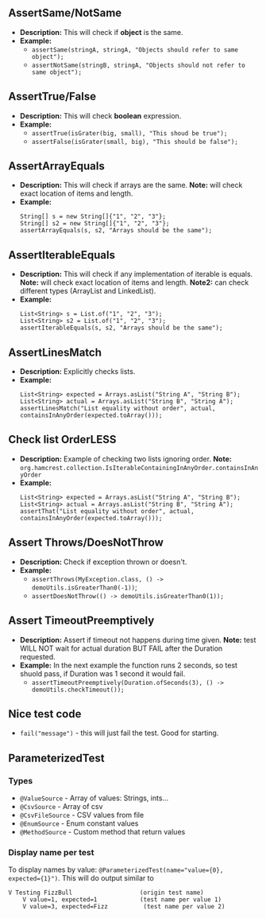 ## AssertSame/NotSame
- **Description:** This will check if **object** is the same.
- **Example:**
    - `assertSame(stringA, stringA, "Objects should refer to same object");`
    - `assertNotSame(stringB, stringA, "Objects should not refer to same object");`

## AssertTrue/False
- **Description:** This will check **boolean** expression.
- **Example:**
    - `assertTrue(isGrater(big, small), "This shoud be true");`
    - `assertFalse(isGrater(small, big), "This should be false");`

## AssertArrayEquals 
- **Description:** This will check if arrays are the same. **Note:** will check exact location of items and length.
- **Example:**
    ```
    String[] s = new String[]{"1", "2", "3"};
    String[] s2 = new String[]{"1", "2", "3"};
    assertArrayEquals(s, s2, "Arrays should be the same");
    ```

## AssertIterableEquals 
- **Description:** This will check if any implementation of iterable is equals. **Note:** will check exact location of items and length. **Note2:** can check different types (ArrayList and LinkedList).
- **Example:**
    ```
    List<String> s = List.of("1", "2", "3");
    List<String> s2 = List.of("1", "2", "3");
    assertIterableEquals(s, s2, "Arrays should be the same");
    ```

## AssertLinesMatch
- **Description:** Explicitly checks lists. 
- **Example:**
    ```
    List<String> expected = Arrays.asList("String A", "String B");
    List<String> actual = Arrays.asList("String B", "String A");
    assertLinesMatch("List equality without order", actual, containsInAnyOrder(expected.toArray()));
    ```

## Check list OrderLESS 
- **Description:** Example of checking two lists ignoring order. **Note:** `org.hamcrest.collection.IsIterableContainingInAnyOrder.containsInAnyOrder`
- **Example:**
    ```
    List<String> expected = Arrays.asList("String A", "String B");
    List<String> actual = Arrays.asList("String B", "String A");
    assertThat("List equality without order", actual, containsInAnyOrder(expected.toArray()));
    ```

## Assert Throws/DoesNotThrow
- **Description:** Check if exception thrown or doesn't.
- **Example:**
    - `assertThrows(MyException.class, () -> demoUtils.isGreaterThan0(-1))`;
    - `assertDoesNotThrow(() -> demoUtils.isGreaterThan0(1));`

## Assert TimeoutPreemptively
- **Description:** Assert if timeout not happens during time given. **Note:** test WILL NOT wait for actual duration BUT FAIL after the Duration requested.
- **Example:** In the next example the function runs 2 seconds, so test shuold pass, if Duration was 1 second it would fail. 
    - `assertTimeoutPreemptively(Duration.ofSeconds(3), () -> demoUtils.checkTimeout());`
    
## Nice test code
- `fail("message")` - this will just fail the test. Good for starting.

## ParameterizedTest
### Types
- `@ValueSource` - Array of values: Strings, ints...
- `@CsvSource` - Array of csv
- `@CsvFileSource` - CSV values from file
- `@EnumSource` - Enum constant values
- `@MethodSource` - Custom method that return values
### Display name per test
To display names by value: `@ParameterizedTest(name="value={0}, expected={1}")`. This will do output similar to 
```
V Testing FizzBull                   (origin test name)
    V value=1, expected=1            (test name per value 1)
    V value=3, expected=Fizz          (test name per value 2)
```
